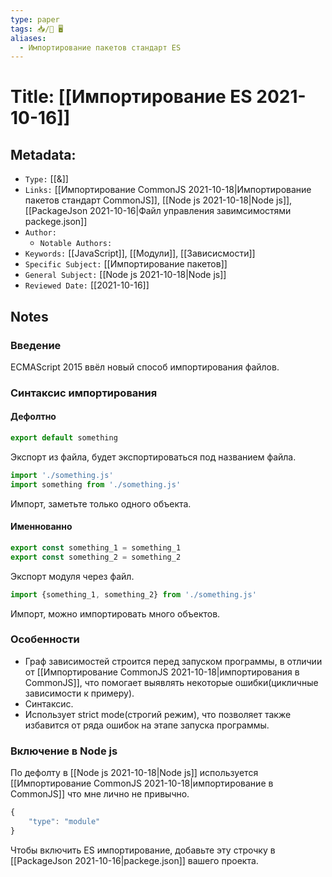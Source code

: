 ```yaml
---
type: paper
tags: 📥️/📜️ 🖥️
aliases:
  - Импортирование пакетов стандарт ES
---
```




# Title: **[[Импортирование ES 2021-10-16]]**


## Metadata:

- `Type:` [[&]]
- `Links:` [[Импортирование CommonJS 2021-10-18|Импортирование пакетов стандарт CommonJS]], [[Node js 2021-10-18|Node js]], [[PackageJson 2021-10-16|Файл управления завимсимостями packege.json]]
- `Author:`
	- `Notable Authors:` 
- `Keywords:` [[JavaScript]], [[Модули]], [[Зависисмости]]
- `Specific Subject:` [[Импортирование пакетов]]
- `General Subject:` [[Node js 2021-10-18|Node js]]
- `Reviewed Date:` [[2021-10-16]]

## Notes

### Введение
 ECMAScript 2015 ввёл новый способ импортирования файлов.

### Синтаксис импортирования
#### Дефолтно
```javascript
export default something
```
Экспорт из файла, будет экспортироваться под названием файла.
```javascript
import './something.js'
import something from './something.js'
```
Импорт, заметьте только одного объекта.

#### Именнованно
```javascript
export const something_1 = something_1
export const something_2 = something_2
```
Экспорт модуля через файл.
```javascript
import {something_1, something_2} from './something.js'
```
Импорт, можно импортировать много объектов.

### Особенности
- Граф зависимостей строится перед запуском программы, в отличии от  [[Импортирование CommonJS 2021-10-18|импортирования в CommonJS]], что помогает выявлять некоторые ошибки(цикличные зависимости к примеру).
- Синтаксис.
- Использует strict mode(строгий режим), что позволяет также избавится от ряда ошибок на этапе запуска программы.

### Включение в Node js
По дефолту в [[Node js 2021-10-18|Node js]] используется [[Импортирование CommonJS 2021-10-18|импортированиe в CommonJS]] что мне лично не привычно.
```javascript
{
	"type": "module"
}
```
Чтобы включить ES импортирование, добавьте эту строчку в [[PackageJson 2021-10-16|packege.json]] вашего проекта.